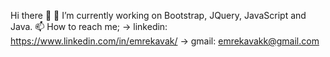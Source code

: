 Hi there 👋
🔭 I’m currently working on Bootstrap, JQuery, JavaScript and Java.
📫 How to reach me;
-> linkedin: https://www.linkedin.com/in/emrekavak/
-> gmail: emrekavakk@gmail.com
<!--
**emrekavak/emrekavak** is a ✨ _special_ ✨ repository because its `README.md` (this file) appears on your GitHub profile.

Here are some ideas to get you started:

- 🔭 I’m currently working on ...
- 🌱 I’m currently learning ...
- 👯 I’m looking to collaborate on ...
- 🤔 I’m looking for help with ...
- 💬 Ask me about ...
- 📫 How to reach me: ...
- 😄 Pronouns: ...
- ⚡ Fun fact: ...
-->
